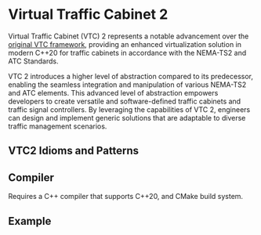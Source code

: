 # Virtual Traffic Cabinet 2

Virtual Traffic Cabinet (VTC) 2 represents a notable advancement over the [original VTC framework](https://github.com/wxinix/vtc), providing an enhanced virtualization solution in modern C++20 for traffic cabinets in accordance with the NEMA-TS2 and ATC Standards. 

VTC 2 introduces a higher level of abstraction compared to its predecessor, enabling the seamless integration and manipulation of various NEMA-TS2 and ATC elements. This advanced level of abstraction empowers developers to create versatile and software-defined traffic cabinets and traffic signal controllers. By leveraging the capabilities of VTC 2, engineers can design and implement generic solutions that are adaptable to diverse traffic management scenarios.

## VTC2 Idioms and Patterns

## Compiler
Requires a C++ compiler that supports C++20, and CMake build system.

## Example
